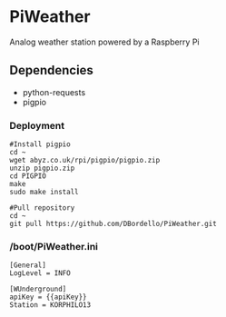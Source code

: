 # PiWeather
Analog weather station powered by a Raspberry Pi

## Dependencies
* python-requests
* pigpio

   

### Deployment

    #Install pigpio
    cd ~
    wget abyz.co.uk/rpi/pigpio/pigpio.zip
    unzip pigpio.zip
    cd PIGPIO
    make
    sudo make install
    
    #Pull repository
    cd ~
    git pull https://github.com/DBordello/PiWeather.git
    
### /boot/PiWeather.ini
    [General]
    LogLevel = INFO

    [WUnderground]
    apiKey = {{apiKey}}
    Station = KORPHILO13